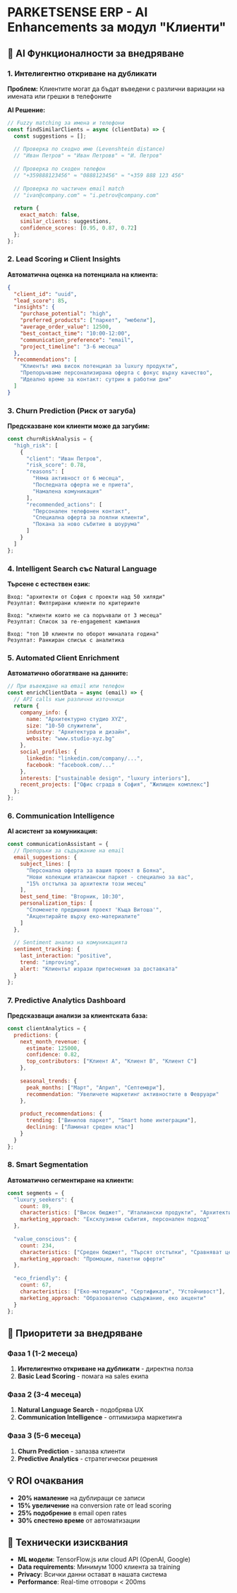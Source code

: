 # PARKETSENSE ERP - AI Enhancements за модул "Клиенти"

## 🤖 AI Функционалности за внедряване

### 1. Интелигентно откриване на дубликати

**Проблем:** Клиентите могат да бъдат въведени с различни вариации на имената или грешки в телефоните

**AI Решение:**
```javascript
// Fuzzy matching за имена и телефони
const findSimilarClients = async (clientData) => {
  const suggestions = [];
  
  // Проверка по сходно име (Levenshtein distance)
  // "Иван Петров" ≈ "Иван Петровв" ≈ "И. Петров"
  
  // Проверка по сходен телефон
  // "+359888123456" ≈ "0888123456" ≈ "+359 888 123 456"
  
  // Проверка по частичен email match
  // "ivan@company.com" ≈ "i.petrov@company.com"
  
  return {
    exact_match: false,
    similar_clients: suggestions,
    confidence_scores: [0.95, 0.87, 0.72]
  };
};
```

### 2. Lead Scoring и Client Insights

**Автоматична оценка на потенциала на клиента:**

```json
{
  "client_id": "uuid",
  "lead_score": 85,
  "insights": {
    "purchase_potential": "high",
    "preferred_products": ["паркет", "мебели"],
    "average_order_value": 12500,
    "best_contact_time": "10:00-12:00",
    "communication_preference": "email",
    "project_timeline": "3-6 месеца"
  },
  "recommendations": [
    "Клиентът има висок потенциал за luxury продукти",
    "Препоръчваме персонализирана оферта с фокус върху качество",
    "Идеално време за контакт: сутрин в работни дни"
  ]
}
```

### 3. Churn Prediction (Риск от загуба)

**Предсказване кои клиенти може да загубим:**

```javascript
const churnRiskAnalysis = {
  "high_risk": [
    {
      "client": "Иван Петров",
      "risk_score": 0.78,
      "reasons": [
        "Няма активност от 6 месеца",
        "Последната оферта не е приета",
        "Намалена комуникация"
      ],
      "recommended_actions": [
        "Персонален телефонен контакт",
        "Специална оферта за лоялни клиенти",
        "Покана за ново събитие в шоурума"
      ]
    }
  ]
};
```

### 4. Intelligent Search със Natural Language

**Търсене с естествен език:**

```
Вход: "архитекти от София с проекти над 50 хиляди"
Резултат: Филтрирани клиенти по критериите

Вход: "клиенти които не са поръчвали от 3 месеца"
Резултат: Список за re-engagement кампания

Вход: "топ 10 клиенти по оборот миналата година"
Резултат: Ранкиран списък с аналитика
```

### 5. Automated Client Enrichment

**Автоматично обогатяване на данните:**

```javascript
// При въвеждане на email или телефон
const enrichClientData = async (email) => {
  // API calls към различни източници
  return {
    company_info: {
      name: "Архитектурно студио XYZ",
      size: "10-50 служители",
      industry: "Архитектура и дизайн",
      website: "www.studio-xyz.bg"
    },
    social_profiles: {
      linkedin: "linkedin.com/company/...",
      facebook: "facebook.com/..."
    },
    interests: ["sustainable design", "luxury interiors"],
    recent_projects: ["Офис сграда в София", "Жилищен комплекс"]
  };
};
```

### 6. Communication Intelligence

**AI асистент за комуникация:**

```javascript
const communicationAssistant = {
  // Препоръки за съдържание на email
  email_suggestions: {
    subject_lines: [
      "Персонална оферта за вашия проект в Бояна",
      "Нови колекции италиански паркет - специално за вас",
      "15% отстъпка за архитекти този месец"
    ],
    best_send_time: "Вторник, 10:30",
    personalization_tips: [
      "Споменете предишния проект 'Къща Витоша'",
      "Акцентирайте върху еко-материалите"
    ]
  },
  
  // Sentiment анализ на комуникацията
  sentiment_tracking: {
    last_interaction: "positive",
    trend: "improving",
    alert: "Клиентът изрази притеснения за доставката"
  }
};
```

### 7. Predictive Analytics Dashboard

**Предсказващи анализи за клиентската база:**

```javascript
const clientAnalytics = {
  predictions: {
    next_month_revenue: {
      estimate: 125000,
      confidence: 0.82,
      top_contributors: ["Клиент A", "Клиент B", "Клиент C"]
    },
    
    seasonal_trends: {
      peak_months: ["Март", "Април", "Септември"],
      recommendation: "Увеличете маркетинг активностите в Февруари"
    },
    
    product_recommendations: {
      trending: ["Винилов паркет", "Smart home интеграции"],
      declining: ["Ламинат среден клас"]
    }
  }
};
```

### 8. Smart Segmentation

**Автоматично сегментиране на клиенти:**

```javascript
const segments = {
  "luxury_seekers": {
    count: 89,
    characteristics: ["Висок бюджет", "Италиански продукти", "Архитекти"],
    marketing_approach: "Ексклузивни събития, персонален подход"
  },
  
  "value_conscious": {
    count: 234,
    characteristics: ["Среден бюджет", "Търсят отстъпки", "Сравняват цени"],
    marketing_approach: "Промоции, пакетни оферти"
  },
  
  "eco_friendly": {
    count: 67,
    characteristics: ["Еко-материали", "Сертификати", "Устойчивост"],
    marketing_approach: "Образователно съдържание, еко акценти"
  }
};
```

## 🚀 Приоритети за внедряване

### Фаза 1 (1-2 месеца)
1. **Интелигентно откриване на дубликати** - директна полза
2. **Basic Lead Scoring** - помага на sales екипа

### Фаза 2 (3-4 месеца)
1. **Natural Language Search** - подобрява UX
2. **Communication Intelligence** - оптимизира маркетинга

### Фаза 3 (5-6 месеца)
1. **Churn Prediction** - запазва клиенти
2. **Predictive Analytics** - стратегически решения

## 💡 ROI очаквания

- **20% намаление** на дублиращи се записи
- **15% увеличение** на conversion rate от lead scoring
- **25% подобрение** в email open rates
- **30% спестено време** от автоматизации

## 🔧 Технически изисквания

- **ML модели**: TensorFlow.js или cloud API (OpenAI, Google)
- **Data requirements**: Минимум 1000 клиента за training
- **Privacy**: Всички данни остават в нашата система
- **Performance**: Real-time отговори < 200ms